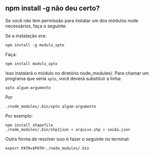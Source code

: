 ## npm install -g não deu certo?

Se você não tem permissão para instalar um dos módulos node necessários, faça o seguinte:

Se a instalação era:

```
npm install -g modulo_xpto
```

Faça:

```
npm install modulo_xpto
```

Isso instalará o módulo no diretório node_modules/. Para chamar um programa que seria `xpto`, você deverá substituir a linha:

```
xpto algum-argumento
```

Por

```
./node_modules/.bin/xpto algum-argumento
```

Por exemplo:

```
npm install shapefile
./node_modules/.bin/shp2json < arquivo.shp > saida.json
```

Outra forma de resolver isso é fazer o seguinte no terminal:

```
export PATH=$PATH:./node_modules/.bin
```
